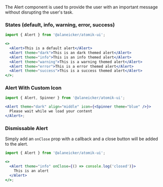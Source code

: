 The Alert component is used to provide the user with an important message without disrupting the user's task.

### States (default, info, warning, error, success)

```jsx
import { Alert } from '@alaneicker/atomik-ui';

<>
  <Alert>This is a default alert</Alert>
  <Alert theme="dark">This is an dark themed alert</Alert>
  <Alert theme="info">This is an info themed alert</Alert>
  <Alert theme="warning">This is a warning themed alert</Alert>
  <Alert theme="error">This is a error themed alert</Alert>
  <Alert theme="success">This is a success themed alert</Alert>
</>;
```

### Alert With Custom Icon

```jsx
import { Alert, Spinner } from '@alaneicker/atomik-ui';

<Alert theme="dark" align="middle" icon={<Spinner theme="blue" />}>
  Please wait while we load your content
</Alert>;
```

### Dismissable Alert

Simply add an `onClose` prop with a callback and a close button will be added to the alert.

```jsx
import { Alert } from '@alaneicker/atomik-ui';

<>
  <Alert theme="info" onClose={() => console.log('closed')}>
    This is an alert
  </Alert>
</>;
```

